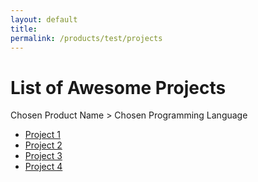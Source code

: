 ```yaml
---
layout: default
title: 
permalink: /products/test/projects
--- 
```

# List of Awesome Projects
Chosen Product Name > Chosen Programming Language
* [Project 1](https://github.com/tektronix)
* [Project 2](https://github.com/tektronix)
* [Project 3](https://github.com/tektronix)
* [Project 4](https://github.com/tektronix)
